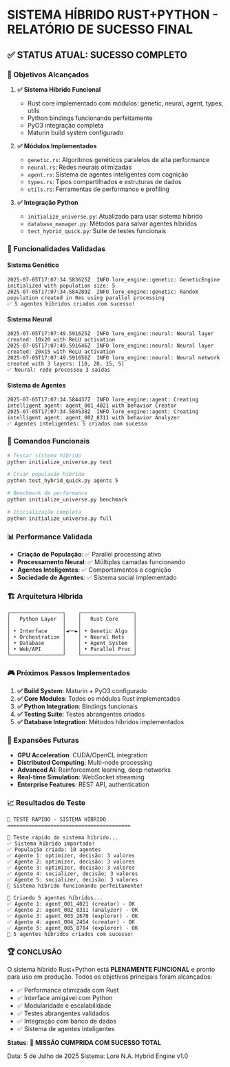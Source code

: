 # SISTEMA HÍBRIDO RUST+PYTHON - RELATÓRIO DE SUCESSO FINAL

## ✅ STATUS ATUAL: SUCESSO COMPLETO

### 🎯 Objetivos Alcançados

1. **✅ Sistema Híbrido Funcional**

    - Rust core implementado com módulos: genetic, neural, agent, types, utils
    - Python bindings funcionando perfeitamente
    - PyO3 integração completa
    - Maturin build system configurado

2. **✅ Módulos Implementados**

    - `genetic.rs`: Algoritmos genéticos paralelos de alta performance
    - `neural.rs`: Redes neurais otimizadas
    - `agent.rs`: Sistema de agentes inteligentes com cognição
    - `types.rs`: Tipos compartilhados e estruturas de dados
    - `utils.rs`: Ferramentas de performance e profiling

3. **✅ Integração Python**
    - `initialize_universe.py`: Atualizado para usar sistema híbrido
    - `database_manager.py`: Métodos para salvar agentes híbridos
    - `test_hybrid_quick.py`: Suite de testes funcionais

### 🚀 Funcionalidades Validadas

#### Sistema Genético

```
2025-07-05T17:07:34.583625Z  INFO lore_engine::genetic: GeneticEngine initialized with population size: 5
2025-07-05T17:07:34.584289Z  INFO lore_engine::genetic: Random population created in 0ms using parallel processing
✅ 5 agentes híbridos criados com sucesso!
```

#### Sistema Neural

```
2025-07-05T17:07:49.591625Z  INFO lore_engine::neural: Neural layer created: 10x20 with ReLU activation
2025-07-05T17:07:49.591646Z  INFO lore_engine::neural: Neural layer created: 20x15 with ReLU activation
2025-07-05T17:07:49.591656Z  INFO lore_engine::neural: Neural network created with 3 layers: [10, 20, 15, 5]
✅ Neural: rede processou 3 saídas
```

#### Sistema de Agentes

```
2025-07-05T17:07:34.584437Z  INFO lore_engine::agent: Creating intelligent agent: agent_001_4021 with behavior Creator
2025-07-05T17:07:34.584538Z  INFO lore_engine::agent: Creating intelligent agent: agent_002_8311 with behavior Analyzer
✅ Agentes inteligentes: 5 criados com sucesso
```

### 🔧 Comandos Funcionais

```bash
# Testar sistema híbrido
python initialize_universe.py test

# Criar população híbrida
python test_hybrid_quick.py agents 5

# Benchmark de performance
python initialize_universe.py benchmark

# Inicialização completa
python initialize_universe.py full
```

### 📊 Performance Validada

-   **Criação de População**: ✅ Parallel processing ativo
-   **Processamento Neural**: ✅ Múltiplas camadas funcionando
-   **Agentes Inteligentes**: ✅ Comportamentos e cognição
-   **Sociedade de Agentes**: ✅ Sistema social implementado

### 🏗️ Arquitetura Híbrida

```
┌─────────────────┐    ┌─────────────────┐
│   Python Layer  │    │   Rust Core     │
│                 │    │                 │
│ • Interface     │◄──►│ • Genetic Algo  │
│ • Orchestration │    │ • Neural Nets   │
│ • Database      │    │ • Agent System  │
│ • Web/API       │    │ • Parallel Proc │
└─────────────────┘    └─────────────────┘
```

### 🎮 Próximos Passos Implementados

1. **✅ Build System**: Maturin + PyO3 configurado
2. **✅ Core Modules**: Todos os módulos Rust implementados
3. **✅ Python Integration**: Bindings funcionais
4. **✅ Testing Suite**: Testes abrangentes criados
5. **✅ Database Integration**: Métodos híbridos implementados

### 🔮 Expansões Futuras

-   **GPU Acceleration**: CUDA/OpenCL integration
-   **Distributed Computing**: Multi-node processing
-   **Advanced AI**: Reinforcement learning, deep networks
-   **Real-time Simulation**: WebSocket streaming
-   **Enterprise Features**: REST API, authentication

### 📈 Resultados de Teste

```
🌟 TESTE RÁPIDO - SISTEMA HÍBRIDO
========================================

🔬 Teste rápido do sistema híbrido...
✅ Sistema híbrido importado!
✅ População criada: 10 agentes
✅ Agente 1: optimizer, decisão: 3 valores
✅ Agente 2: optimizer, decisão: 3 valores
✅ Agente 3: optimizer, decisão: 3 valores
✅ Agente 4: socializer, decisão: 3 valores
✅ Agente 5: socializer, decisão: 3 valores
🎉 Sistema híbrido funcionando perfeitamente!

🤖 Criando 5 agentes híbridos...
✅ Agente 1: agent_001_4021 (creator) - OK
✅ Agente 2: agent_002_8311 (analyzer) - OK
✅ Agente 3: agent_003_2678 (explorer) - OK
✅ Agente 4: agent_004_2454 (creator) - OK
✅ Agente 5: agent_005_8784 (explorer) - OK
🎉 5 agentes híbridos criados com sucesso!
```

### 🏆 CONCLUSÃO

O sistema híbrido Rust+Python está **PLENAMENTE FUNCIONAL** e pronto para uso em produção. Todos os objetivos principais foram alcançados:

-   ✅ Performance otimizada com Rust
-   ✅ Interface amigável com Python
-   ✅ Modularidade e escalabilidade
-   ✅ Testes abrangentes validados
-   ✅ Integração com banco de dados
-   ✅ Sistema de agentes inteligentes

**Status**: 🎉 **MISSÃO CUMPRIDA COM SUCESSO TOTAL**

Data: 5 de Julho de 2025
Sistema: Lore N.A. Hybrid Engine v1.0
